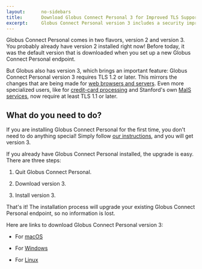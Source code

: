 ```yaml
---
layout:      no-sidebars
title:       Download Globus Connect Personal 3 for Improved TLS Support
excerpt:     Globus Connect Personal version 3 includes a security improvement, and should be downloaded by anyone working with Moderate Risk data.  It's an easy upgrade!
---
```


Globus Connect Personal comes in two flavors, version 2 and version 3.  You
probably already have version 2 installed right now!  Before today, it was the
default version that is downloaded when you set up a new Globus Connect
Personal endpoint.

But Globus also has version 3, which brings an important feature: Globus
Connect Personal version 3 requires TLS 1.2 or later.  This mirrors the changes
that are being made for [web browsers and
servers](https://blog.qualys.com/ssllabs/2018/11/19/grade-change-for-tls-1-0-and-tls-1-1-protocols).
Even more specialized users, like for [credit-card
processing](https://blog.pcisecuritystandards.org/are-you-ready-for-30-june-2018-sayin-goodbye-to-ssl-early-tls)
and Stanford's own [MaIS
services](https://uit.stanford.edu/service/registry/tls-upgrade), now require
at least TLS 1.1 or later.

## What do you need to do?

If you are installing Globus Connect Personal for the first time, you don't
need to do anything special!  Simply follow [our
instructions](/client/install.html), and you will get version 3.

If you already have Globus Connect Personal installed, the upgrade is easy.
There are three steps:

1. Quit Globus Connect Personal.

2. Download version 3.

3. Install version 3.

That's it!  The installation process will upgrade your existing Globus Connect
Personal endpoint, so no information is lost.

Here are links to download Globus Connect Personal version 3:

* For [macOS](https://downloads.globus.org/globus-connect-personal/v3/mac/stable/globusconnectpersonal-3-latest.dmg)

* For [Windows](https://downloads.globus.org/globus-connect-personal/v3/windows/stable/globusconnectpersonal-3-latest.exe)

* For [Linux](https://downloads.globus.org/globus-connect-personal/v3/linux/stable/globusconnectpersonal-3-latest.tgz)
